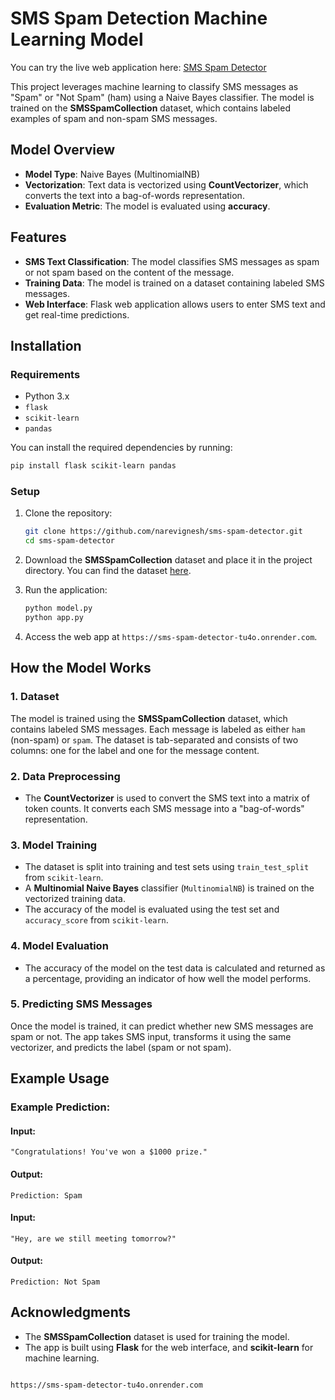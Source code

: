 


# SMS Spam Detection Machine Learning Model

You can try the live web application here: [SMS Spam Detector](https://sms-spam-detector-tu4o.onrender.com)

This project leverages machine learning to classify SMS messages as "Spam" or "Not Spam" (ham) using a Naive Bayes classifier. The model is trained on the **SMSSpamCollection** dataset, which contains labeled examples of spam and non-spam SMS messages.

## Model Overview

- **Model Type**: Naive Bayes (MultinomialNB)
- **Vectorization**: Text data is vectorized using **CountVectorizer**, which converts the text into a bag-of-words representation.
- **Evaluation Metric**: The model is evaluated using **accuracy**.

## Features

- **SMS Text Classification**: The model classifies SMS messages as spam or not spam based on the content of the message.
- **Training Data**: The model is trained on a dataset containing labeled SMS messages.
- **Web Interface**: Flask web application allows users to enter SMS text and get real-time predictions.

## Installation

### Requirements

- Python 3.x
- `flask`
- `scikit-learn`
- `pandas`

You can install the required dependencies by running:

```bash
pip install flask scikit-learn pandas
```

### Setup

1. Clone the repository:

    ```bash
    git clone https://github.com/narevignesh/sms-spam-detector.git
    cd sms-spam-detector
    ```

2. Download the **SMSSpamCollection** dataset and place it in the project directory. You can find the dataset [here](https://archive.ics.uci.edu/ml/datasets/sms+spam+collection).

3. Run the application:

    ```bash
    python model.py
    python app.py
    ```

4. Access the web app at `https://sms-spam-detector-tu4o.onrender.com`.

## How the Model Works

### 1. Dataset

The model is trained using the **SMSSpamCollection** dataset, which contains labeled SMS messages. Each message is labeled as either `ham` (non-spam) or `spam`. The dataset is tab-separated and consists of two columns: one for the label and one for the message content.

### 2. Data Preprocessing

- The **CountVectorizer** is used to convert the SMS text into a matrix of token counts. It converts each SMS message into a "bag-of-words" representation.

### 3. Model Training

- The dataset is split into training and test sets using `train_test_split` from `scikit-learn`.
- A **Multinomial Naive Bayes** classifier (`MultinomialNB`) is trained on the vectorized training data.
- The accuracy of the model is evaluated using the test set and `accuracy_score` from `scikit-learn`.

### 4. Model Evaluation

- The accuracy of the model on the test data is calculated and returned as a percentage, providing an indicator of how well the model performs.

### 5. Predicting SMS Messages

Once the model is trained, it can predict whether new SMS messages are spam or not. The app takes SMS input, transforms it using the same vectorizer, and predicts the label (spam or not spam).

## Example Usage

### Example Prediction:

#### Input:
```
"Congratulations! You've won a $1000 prize."
```

#### Output:
```
Prediction: Spam
```

#### Input:
```
"Hey, are we still meeting tomorrow?"
```

#### Output:
```
Prediction: Not Spam
```

## Acknowledgments

- The **SMSSpamCollection** dataset is used for training the model.
- The app is built using **Flask** for the web interface, and **scikit-learn** for machine learning.
```

https://sms-spam-detector-tu4o.onrender.com
